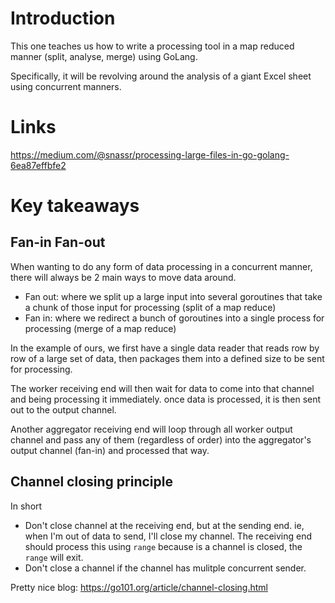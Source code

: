 # Introduction
This one teaches us how to write a processing tool in a map reduced manner (split, analyse, merge) using GoLang.

Specifically, it will be revolving around the analysis of a giant Excel sheet using concurrent manners.

# Links
https://medium.com/@snassr/processing-large-files-in-go-golang-6ea87effbfe2

# Key takeaways
## Fan-in Fan-out
When wanting to do any form of data processing in a concurrent manner, there will always be 2 main ways to move data around.
- Fan out: where we split up a large input into several goroutines that take a chunk of those input for processing (split of a map reduce)
- Fan in: where we redirect a bunch of goroutines into a single process for processing (merge of a map reduce)

In the example of ours, we first have a single data reader that reads row by row of a large set of data, then packages them into a defined size to be sent for processing. 

The worker receiving end will then wait for data to come into that channel and being processing it immediately. once data is processed, it is then sent out to the output channel.

Another aggregator receiving end will loop through all worker output channel and pass any of them (regardless of order) into the aggregator's output channel (fan-in) and processed that way.

## Channel closing principle
In short
- Don't close channel at the receiving end, but at the sending end. ie, when I'm out of data to send, I'll close my channel. The receiving end should process this using `range` because is a channel is closed, the `range` will exit.
- Don't close a channel if the channel has mulitple concurrent sender.

Pretty nice blog: https://go101.org/article/channel-closing.html